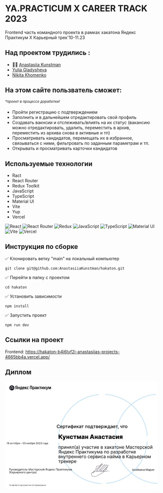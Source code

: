 # YA.PRACTICUM X CAREER TRACK 2023
Frontend часть командного проекта в рамках хакатона 
Яндекс Практикум Х Карьерный трек'10-11.23

## Над проектом трудились :
* 🙋‍♀️ [Anastasiia Kunstman]
* [Yulia Gladysheva]
* [Nikita Khomenko]

## На этом сайте пользватель сможет:
<sup>_\*проект в процессе доработки!_</sup>

* Пройти регистрацию с подтверждением
* Заполнить и в дальнейшем отредактировать свой профиль
* Создавать вакнсии и отслеживать/влиять на их статус (вакансию можно отредактировать, удалить, переместить в архив, переместить из архива снова в активные и тп)
* Просматривать кандидатов, перемещать их в избранное, связываться с ними, фильтровать по заданным параметрам и тп.
* Открывать и просматривать карточки кандидатов

## Используемые технологии

* Ract
* React Router
* Redux Toolkit
* JavaScript
* TypeScript
* Material UI
* Vite
* Yup
* Vercel

![React](https://img.shields.io/badge/react-%2320232a.svg?style=for-the-badge&logo=react&logoColor=%2361DAFB)
![React Router](https://img.shields.io/badge/React_Router-CA4245?style=for-the-badge&logo=react-router&logoColor=white)
![Redux](https://img.shields.io/badge/redux-%23593d88.svg?style=for-the-badge&logo=redux&logoColor=white)
![JavaScript](https://img.shields.io/badge/javascript-%23323330.svg?style=for-the-badge&logo=javascript&logoColor=%23F7DF1E)
![TypeScript](https://img.shields.io/badge/typescript-%23007ACC.svg?style=for-the-badge&logo=typescript&logoColor=white)
![Material UI](https://img.shields.io/badge/Material--UI-0081CB?style=for-the-badge&logo=material-ui&logoColor=white)
![Vite](https://img.shields.io/badge/vite-%23646CFF.svg?style=for-the-badge&logo=vite&logoColor=white)
![Vercel](https://img.shields.io/badge/vercel-%23000000.svg?style=for-the-badge&logo=vercel&logoColor=white)

## Инструкция по сборке

✅ Клонировать ветку "main" на локальный компьютер

```
git clone git@github.com:AnastasiiaKunstman/hakaton.git

```
✅ Перейти в папку с проектом

```
cd hakaton

```
✅ Установить зависимости

```
npm install

```
✅ Запустить проект

```
npm run dev

```

## Ссылки на проект

Frontend: https://hakaton-b4i6lyf2i-anastasiias-projects-4665bb4a.vercel.app/

## Диплом

<img width="700" alt="Кунстман Анастасия (rus)" src="/src/images/Диплом.JPG">

[Anastasiia Kunstman]: <https://github.com/AnastasiiaKunstman>
[Yulia Gladysheva]: <https://github.com/init-yulya>
[Nikita Khomenko]: <https://github.com/NikitKhom>